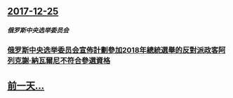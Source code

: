 ## [2017-12-25](/zh/news/2017/12/25/index.md)

##### 俄罗斯中央选举委员会
### [俄罗斯中央选举委员会宣佈計劃參加2018年總統選舉的反對派政客阿列克謝·納瓦爾尼不符合參選資格 ](/zh/news/2017/12/25/俄罗斯中央选举委员会宣佈計劃參加2018年總統選舉的反對派政客阿列克謝-納瓦爾尼不符合參選資格.md)
## [前一天...](/zh/news/2017/12/24/index.md)

